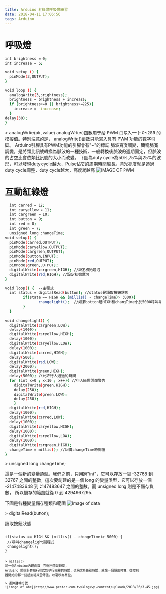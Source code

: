 ```yaml
---
title: Arduino 紅綠燈呼吸燈練習
date: 2018-04-11 17:06:56
tags: Arduino
---
```

# 呼吸燈
``` bash
int brightness = 0; 
int increase = 5;

void setup () {
  pinMode(3,OUTPUT);
}

void loop () {
  analogWrite(3,brightness);
  brightness = brightness + increase;
  if (brightness<=0 || brightness>=225){
    increase = -increase;
  }
delay(30);
}
```
&gt; analogWrite(pin,value)
analogWrite()函數用于给 PWM 口写入一个 0~255 的模擬值。特别注意的是，
analogWrite()函數只能寫入具有 PWM 功能的數字引脚。
Arduino引腳具有PWM功能的引腳會有"~"的標誌
脈波寬度調變，簡稱脈寬調變，是將類比訊號轉換為脈波的一種技術，一般轉換後脈波的週期固定，但脈波的占空比會依類比訊號的大小而改變。
下圖為duty cycle為50%,75%與25%的波形，可以發現duty cycle越大，Pulse佔它的周期時間越長。背光亮度就是透過duty cycle調整，duty cycle越大，高度就越高
![IMAGE OF PWM](http://4.bp.blogspot.com/-jZoIOL9974A/U3TaUXi1Z5I/AAAAAAAAAV0/2_m6rX3LHBw/s1600/duty_cycle.JPG)

# 互動紅綠燈

``` bash
  int carred = 12;
  int caryellow = 11;
  int cargreen = 10;
  int button = 9;
  int red = 8;
  int green = 7;
  unsigned long changeTime; 
void setup() {
  pinMode(carred,OUTPUT);
  pinMode(caryellow,OUTPUT);
  pinMode(cargreen,OUTPUT);
  pinMode(button,INPUT);
  pinMode(red,OUTPUT);
  pinMode(green,OUTPUT);
  digitalWrite(cargreen,HIGH); //設定初始燈泡
  digitalWrite(red,HIGH); //設定初始燈泡
}

void loop() {  --主程式
  int status = digitalRead(button); //status是讀取按鈕狀態
        if(state == HIGH && (millis() - changeTime)> 5000){
               changelight();  //如果botton是HIGH和changTime小於5000呼叫副程式changlight
        }
  }
  
void changelight() {
  digitalWrite(cargreen,LOW);
  delay(1000);
  digitalWrite(caryellow,HIGH);
  delay(1000);
  digitalWrite(caryellow,LOW);
  delay(1000);
  digitalWrite(carred,HIGH);
  delay(500);
  digitalWrite(red,LOW);
  delay(2000);
  digitalWrite(green,HIGH);
  delay(5000); //允許行人通過的時間
  for (int x=0 ; x<10 ; x++){ //行人綠燈閃爍警告
    digitalWrite(green,HIGH);
    delay(250);
    digitalWrite(green,LOW);
    delay(250);
    }
  digitalWrite(red,HIGH);
  delay(1000);
  digitalWrite(carred,LOW);
  delay(1000);
  digitalWrite(caryellow,HIGH);
  delay(1000);
  digitalWrite(caryellow,LOW);
  delay(1000);
  digitalWrite(cargreen,HIGH);
  changeTime = millis(); //回傳changeTime時間值
}
```

&gt; unsigned long changeTime;

這是一個新的變量類型。我們之前，只用過"int"，它可以存放一個 -32768
到 32767 之間的整數。這次要創建的是一個 long 的變量类型，它可以存放一個
-2147483648 到 2147483647 之間的整數。而 unsigned long 則是不儲存負數，
所以儲存的範圍就從 0 到 4294967295.

下圖是各種變量儲存種類和範圍
![Image of data](http://c.biancheng.net/cpp/uploads/allimg/140316/1-1403161Z633114.png)


&gt; digitalRead(button);

讀取按鈕狀態

<pre><code>
if(status == HIGH && (millis() - changeTime)> 5000) {
 //呼叫changelight副程式
 changelight();
}
<code><pre>

&gt; millis()
是一個Arduino內建函数，它返回值是時間，
Arduino 開始計算執行程式到執行完畢的時間，也稱之為機器時間，就像一個隱形時鐘，從控制
器開始的那一刻起到結束回傳值，以毫秒為單位。

&gt; 運算邏輯符號
![image of abc](http://www.pcstar.com.tw/blog/wp-content/uploads/2013/08/3-45.jpg)

